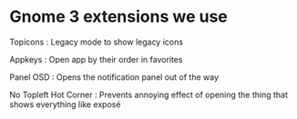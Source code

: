 # Gnome 3 extensions we use

Topicons
: Legacy mode to show legacy icons

Appkeys
: Open app by their order in favorites

Panel OSD
: Opens the notification panel out of the way

No Topleft Hot Corner
: Prevents annoying effect of opening the thing that shows everything like exposé
